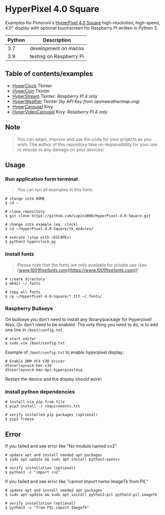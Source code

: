 # HyperPixel 4.0 Square

Examples for Pimoroni's [HyperPixel 4.0 Square](https://shop.pimoroni.com/products/hyperpixel-4-square) high-resolution, 
high-speed, 4.0" display with optional touchscreen for Raspberry Pi written in Python 3.

| Python | Description             |
|--------|-------------------------|
| 3.7    | development on macos    |
| 3.9    | testing on Raspberry Pi |

## Table of contents/examples

- [HyperClock](tk_modules/hyperclock.py) Tkinter
- [HyperCoin](tk_modules/duinocoin.py) Tkinter
- [HyperStream](tk_modules/hyperstream.py) Tkinter: *Raspberry PI 4 only*
- [HyperWeather](tk_modules/hyperweather.py) Tkinter (_by API Key from openweathermap.org_)
- [HyperCarousel](kv_modules/hypercarousel.py) Kivy
- [HyperVideoCarousel](kv_modules/hypervideocarousel.py) Kivy: *Raspberry PI 4 only*

## Note

> You can adapt, improve and use the code for your projects as you wish. The author of this repository take no responsibility for your use or misuse or any damage on your devices!

## Usage

### Run application form terminal

> You can run all examples in this form.

```shell
# change into HOME
$ cd ~

# clone repository
$ git clone https://github.com/Lupin3000/HyperPixel-4.0-Square.git

# change into example (eq. clock)
$ cd ~/HyperPixel-4.0-Square/tk_modules/

# execute (stop with <ESCAPE>)
$ python3 hyperclock.py
```

### Install fonts

> Please note that the fonts are only available for private use _(see [www.1001freefonts.com](https://www.1001freefonts.com))_!

```shell
# create directory
$ mkdir ~/.fonts

# copy all fonts
$ cp ~/HyperPixel-4.0-Square/*.ttf ~/.fonts/
```

### Raspberry Bullseye

On bullseye you don't need to install any library/package for Hyperpixel! Also, i2c don't need to be enabled. 
The only thing you need to do, is to add one line in `/boot/config.txt`.

```shell
# start editor
$ sudo vim /boot/config.txt
```

Example of `/boot/config.txt` to enable hyperpixel display:

```
# Enable DRM VC4 V3D driver
dtoverlay=vc4-kms-v3d
dtoverlay=vc4-kms-dpi-hyperpixel4sq
```

Restart the device and the display should work!

### Install python dependencies

```shell
# install via pip from file
$ pip3 install -r requirements.txt

# verify installed pip packages (optional)
$ pip3 freeze
```

## Error

If you failed and see error like "No module named cv2"

```shell
# update apt and install needed apt packages
$ sudo apt update && sudo apt install python3-opencv

# verify installation (optional)
$ python3 -c "import cv2"
```

If you failed and see error like "cannot import name ImageTk from PIL"

```shell
# update apt and install needed apt packages
$ sudo apt update && sudo apt install python3-pil python3-pil.imagetk

# verify installation (optional)
$ python3 -c "from PIL import ImageTk"
```
